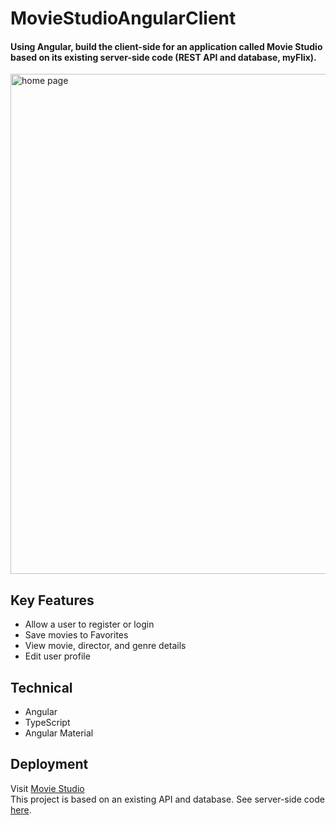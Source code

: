 # MovieStudioAngularClient

#### Using Angular, build the client-side for an application called Movie Studio based on its existing server-side code (REST API and database, myFlix).

<img src='https://github.com/lekolawole/movieStudio-angular/blob/main/src/assets/home-page.png?raw=true' alt='home page' width='800' />

## Key Features 

- Allow a user to register or login 
- Save movies to Favorites
- View movie, director, and genre details
- Edit user profile 

## Technical

- Angular
- TypeScript
- Angular Material

## Deployment

Visit <a href='https://lekolawole.github.io/movieStudio-angular/welcome'>Movie Studio</a>
<br />
This project is based on an existing API and database. See server-side code <a href='https://github.com/lekolawole/myFlix'>here</a>.
